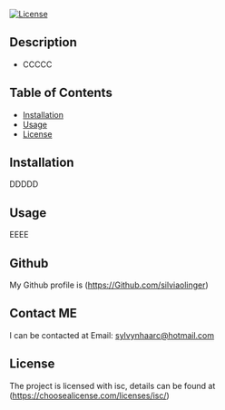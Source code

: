 
  [![License](https://img.shields.io/badge/License-isc-blue.svg)](https://choosealicense.com/licenses/isc/)
  <BBBBBBB>

## Description

- CCCCC


## Table of Contents

- [Installation](#Installation)
- [Usage](#Usage)
- [License](#License)

## Installation

DDDDD

## Usage

EEEE

## Github
My Github profile is (https://Github.com/silviaolinger)

## Contact ME
I can be contacted at Email: sylvynhaarc@hotmail.com
## License
 The project is licensed with isc, details can be found at (https://choosealicense.com/licenses/isc/)

  